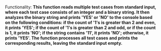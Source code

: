 Functionality: **This function reads multiple test cases from standard input, where each test case consists of an integer and a binary string. It then analyzes the binary string and prints 'YES' or 'NO' to the console based on the following conditions: if the count of '1's is greater than 2 and even, it prints 'YES'; if the count of '1's is greater than 2 and odd, or if the count is 1, it prints 'NO'; if the string contains '11', it prints 'NO'; otherwise, it prints 'YES'. The function processes all test cases and prints the corresponding results, leaving the standard input empty.**